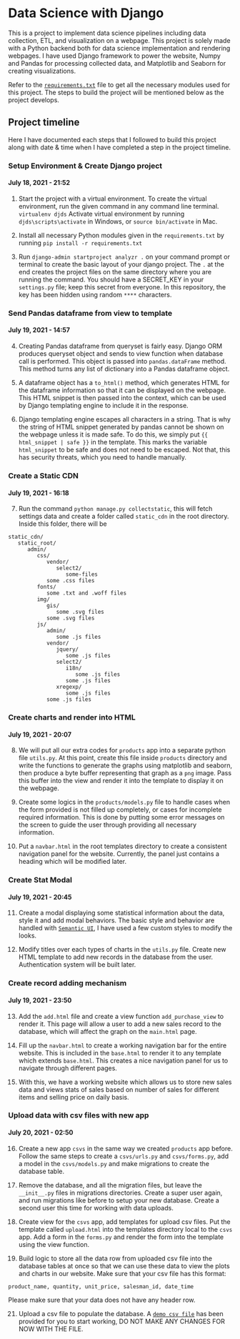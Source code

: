 # Data Science with Django

This is a project to implement data science pipelines including data collection, ETL, and visualization on a webpage. This project is solely made with a Python backend both for data science implementation and rendering webpages. I have used Django framework to power the website, Numpy and Pandas for processing collected data, and Matplotlib and Seaborn for creating visualizations.

Refer to the [`requirements.txt`](https://github.com/Rakib1508/django-data-science/requirements.txt) file to get all the necessary modules used for this project. The steps to build the project will be mentioned below as the project develops.

## Project timeline

Here I have documented each steps that I followed to build this project along with date & time when I have completed a step in the project timeline.

### Setup Environment & Create Django project

#### <time datetime="2021-07-18 21:52:00">July 18, 2021 - 21:52</time>

1. Start the project with a virtual environment. To create the virtual environment, run the given command in any command line terminal.
   `virtualenv djds`
   Activate virtual environment by running
   `djds\scripts\activate` in Windows, or `source bin/activate` in Mac.

2. Install all necessary Python modules given in the `requirements.txt` by running
   `pip install -r requirements.txt`

3. Run `django-admin startproject analyzr .` on your command prompt or terminal to create the basic layout of your django project. The `.` at the end creates the project files on the same directory where you are running the command. You should have a SECRET_KEY in your `settings.py` file; keep this secret from everyone. In this repository, the key has been hidden using random `****` characters.

### Send Pandas dataframe from view to template

#### <time datetime="2021-07-19 15:57:00">July 19, 2021 - 14:57</time>

4. Creating Pandas dataframe from queryset is fairly easy. Django ORM produces queryset object and sends to view function when database call is performed. This object is passed into `pandas.dataFrame` method. This method turns any list of dictionary into a Pandas dataframe object.

5. A dataframe object has a `to_html()` method, which generates HTML for the dataframe information so that it can be displayed on the webpage. This HTML snippet is then passed into the context, which can be used by Django templating engine to include it in the response.

6. Django templating engine escapes all characters in a string. That is why the string of HTML snippet generated by pandas cannot be shown on the webpage unless it is made safe. To do this, we simply put `{{ html_snippet | safe }}` in the template. This marks the variable `html_snippet` to be safe and does not need to be escaped. Not that, this has security threats, which you need to handle manually.

### Create a Static CDN

#### <time datetime="2021-07-19 16:18:00">July 19, 2021 - 16:18</time>

7. Run the command `python manage.py collectstatic`, this will fetch settings data and create a folder called `static_cdn` in the root directory. Inside this folder, there will be

```
static_cdn/
   static_root/
      admin/
         css/
            vendor/
               select2/
                  some-files
            some .css files
         fonts/
            some .txt and .woff files
         img/
            gis/
               some .svg files
            some .svg files
         js/
            admin/
               some .js files
            vendor/
               jquery/
                  some .js files
               select2/
                  i18n/
                     some .js files
                  some .js files
               xregexp/
                  some .js files
            some .js files
```

### Create charts and render into HTML

#### <time datetime="2021-07-19 20:07:00">July 19, 2021 - 20:07</time>

8. We will put all our extra codes for `products` app into a separate python file `utils.py`. At this point, create this file inside `products` directory and write the functions to generate the graphs using matplotlib and seaborn, then produce a byte buffer representing that graph as a `png` image. Pass this buffer into the view and render it into the template to display it on the webpage.

9. Create some logics in the `products/models.py` file to handle cases when the form provided is not filled up completely, or cases for incomplete required information. This is done by putting some error messages on the screen to guide the user through providing all necessary information.

10. Put a `navbar.html` in the root templates directory to create a consistent navigation panel for the website. Currently, the panel just contains a heading which will be modified later.

### Create Stat Modal

#### <time datetime="2021-07-19 20:45:00">July 19, 2021 - 20:45</time>

11. Create a modal displaying some statistical information about the data, style it and add modal behaviors. The basic style and behavior are handled with [`Semantic UI`](https://semantic-ui.com/introduction/getting-started.html), I have used a few custom styles to modify the looks.

12. Modify titles over each types of charts in the `utils.py` file. Create new HTML template to add new records in the database from the user. Authentication system will be built later.

### Create record adding mechanism

#### <time datetime="2021-07-19 23:50:00">July 19, 2021 - 23:50</time>

13. Add the `add.html` file and create a view function `add_purchase_view` to render it. This page will allow a user to add a new sales record to the database, which will affect the graph on the `main.html` page.

14. Fill up the `navbar.html` to create a working navigation bar for the entire website. This is included in the `base.html` to render it to any template which extends `base.html`. This creates a nice navigation panel for us to navigate through different pages.

15. With this, we have a working website which allows us to store new sales data and views stats of sales based on number of sales for different items and selling price on daily basis.

### Upload data with csv files with new app

#### <time datetime="2021-07-19 02:50:00">July 20, 2021 - 02:50</time>

16. Create a new app `csvs` in the same way we created `products` app before. Follow the same steps to create a `csvs/urls.py` and `csvs/forms.py`, add a model in the `csvs/models.py` and make migrations to create the database table.

17. Remove the database, and all the migration files, but leave the `__init__.py` files in migrations directories. Create a super user again, and run migrations like before to setup your new database. Create a second user this time for working with data uploads.

18. Create view for the `csvs` app, add templates for upload csv files. Put the template called `upload.html` into the templates directory local to the `csvs` app. Add a form in the `forms.py` and render the form into the template using the view function.

19. Build logic to store all the data row from uploaded csv file into the database tables at once so that we can use these data to view the plots and charts in our website. Make sure that your csv file has this format:

```
product_name, quantity, unit_price, salesman_id, date_time
```

Please make sure that your data does not have any header row.

21. Upload a csv file to populate the database. A [`demo csv file`](https://github.com/Rakib1508/django-analyzr/blob/master/media_cnd/media_root/csvs/sales_data.csv) has been provided for you to start working, DO NOT MAKE ANY CHANGES FOR NOW WITH THE FILE.
